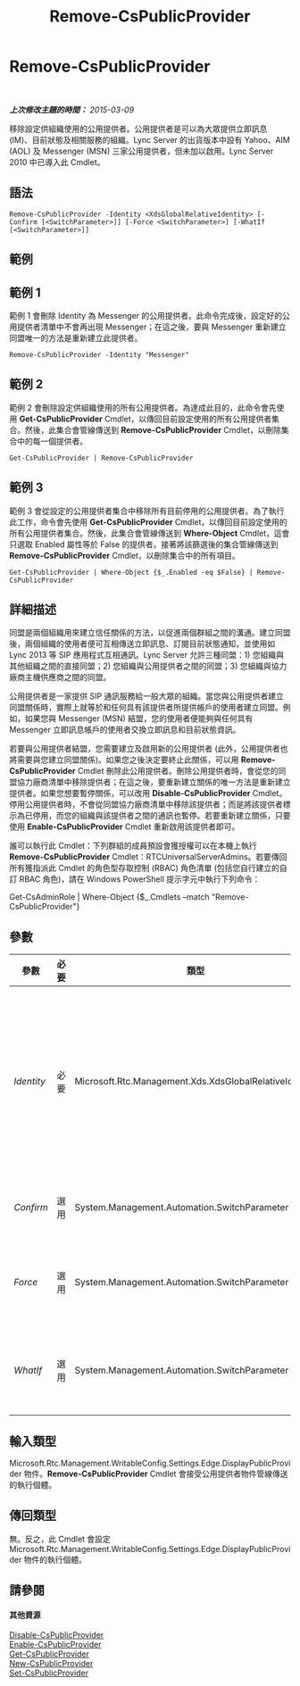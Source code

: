 ﻿---
title: Remove-CsPublicProvider
TOCTitle: Remove-CsPublicProvider
ms:assetid: b9eec2f4-cf36-41b7-8023-67790cc8d4cd
ms:mtpsurl: https://technet.microsoft.com/zh-tw/library/Gg412906(v=OCS.15)
ms:contentKeyID: 49292136
ms.date: 08/24/2015
mtps_version: v=OCS.15
ms.translationtype: HT
---

# Remove-CsPublicProvider

 

_**上次修改主題的時間：** 2015-03-09_

移除設定供組織使用的公用提供者。公用提供者是可以為大眾提供立即訊息 (IM)、目前狀態及相關服務的組織。Lync Server 的出貨版本中設有 Yahoo、AIM (AOL) 及 Messenger (MSN) 三家公用提供者，但未加以啟用。Lync Server 2010 中已導入此 Cmdlet。

## 語法

    Remove-CsPublicProvider -Identity <XdsGlobalRelativeIdentity> [-Confirm [<SwitchParameter>]] [-Force <SwitchParameter>] [-WhatIf [<SwitchParameter>]]

## 範例

## 範例 1

範例 1 會刪除 Identity 為 Messenger 的公用提供者。此命令完成後，設定好的公用提供者清單中不會再出現 Messenger；在這之後，要與 Messenger 重新建立同盟唯一的方法是重新建立此提供者。

    Remove-CsPublicProvider -Identity "Messenger"

## 範例 2

範例 2 會刪除設定供組織使用的所有公用提供者。為達成此目的，此命令會先使用 **Get-CsPublicProvider** Cmdlet，以傳回目前設定使用的所有公用提供者集合。然後，此集合會管線傳送到 **Remove-CsPublicProvider** Cmdlet，以刪除集合中的每一個提供者。

    Get-CsPublicProvider | Remove-CsPublicProvider

## 範例 3

範例 3 會從設定的公用提供者集合中移除所有目前停用的公用提供者。為了執行此工作，命令會先使用 **Get-CsPublicProvider** Cmdlet，以傳回目前設定使用的所有公用提供者集合。然後，此集合會管線傳送到 **Where-Object** Cmdlet，這會只選取 Enabled 屬性等於 False 的提供者。接著將該篩選後的集合管線傳送到 **Remove-CsPublicProvider** Cmdlet，以刪除集合中的所有項目。

    Get-CsPublicProvider | Where-Object {$_.Enabled -eq $False} | Remove-CsPublicProvider

## 詳細描述

同盟是兩個組織用來建立信任關係的方法，以促進兩個群組之間的溝通。建立同盟後，兩個組織的使用者便可互相傳送立即訊息、訂閱目前狀態通知，並使用如 Lync 2013 等 SIP 應用程式互相通訊。Lync Server 允許三種同盟：1) 您組織與其他組織之間的直接同盟；2) 您組織與公用提供者之間的同盟；3) 您組織與協力廠商主機供應商之間的同盟。

公用提供者是一家提供 SIP 通訊服務給一般大眾的組織。當您與公用提供者建立同盟關係時，實際上就等於和任何具有該提供者所提供帳戶的使用者建立同盟。例如，如果您與 Messenger (MSN) 結盟，您的使用者便能夠與任何具有 Messenger 立即訊息帳戶的使用者交換立即訊息和目前狀態資訊。

若要與公用提供者結盟，您需要建立及啟用新的公用提供者 (此外，公用提供者也將需要與您建立同盟關係)。如果您之後決定要終止此關係，可以用 **Remove-CsPublicProvider** Cmdlet 刪除此公用提供者。刪除公用提供者時，會從您的同盟協力廠商清單中移除提供者；在這之後，要重新建立關係的唯一方法是重新建立提供者。如果您想要暫停關係，可以改用 **Disable-CsPublicProvider** Cmdlet。停用公用提供者時，不會從同盟協力廠商清單中移除該提供者；而是將該提供者標示為已停用，而您的組織與該提供者之間的通訊也暫停。若要重新建立關係，只要使用 **Enable-CsPublicProvider** Cmdlet 重新啟用該提供者即可。

誰可以執行此 Cmdlet：下列群組的成員預設會獲授權可以在本機上執行 **Remove-CsPublicProvider** Cmdlet：RTCUniversalServerAdmins。若要傳回所有獲指派此 Cmdlet 的角色型存取控制 (RBAC) 角色清單 (包括您自行建立的自訂 RBAC 角色)，請在 Windows PowerShell 提示字元中執行下列命令：

Get-CsAdminRole | Where-Object {$\_.Cmdlets –match "Remove-CsPublicProvider"}

## 參數


<table>
<colgroup>
<col style="width: 25%" />
<col style="width: 25%" />
<col style="width: 25%" />
<col style="width: 25%" />
</colgroup>
<thead>
<tr class="header">
<th>參數</th>
<th>必要</th>
<th>類型</th>
<th>說明</th>
</tr>
</thead>
<tbody>
<tr class="odd">
<td><p><em>Identity</em></p></td>
<td><p>必要</p></td>
<td><p>Microsoft.Rtc.Management.Xds.XdsGlobalRelativeIdentity</p></td>
<td><p>要移除的公用提供者的唯一識別碼。Identity 通常是提供服務的網站名稱 (例如，Yahoo!、AOL、MSN 等)。</p></td>
</tr>
<tr class="even">
<td><p><em>Confirm</em></p></td>
<td><p>選用</p></td>
<td><p>System.Management.Automation.SwitchParameter</p></td>
<td><p>在執行命令前先提示確認。</p></td>
</tr>
<tr class="odd">
<td><p><em>Force</em></p></td>
<td><p>選用</p></td>
<td><p>System.Management.Automation.SwitchParameter</p></td>
<td><p>隱藏執行命令時可能發生的非嚴重錯誤訊息。</p></td>
</tr>
<tr class="even">
<td><p><em>WhatIf</em></p></td>
<td><p>選用</p></td>
<td><p>System.Management.Automation.SwitchParameter</p></td>
<td><p>說明執行命令時若不實際執行命令的後果。</p></td>
</tr>
</tbody>
</table>


## 輸入類型

Microsoft.Rtc.Management.WritableConfig.Settings.Edge.DisplayPublicProvider 物件。**Remove-CsPublicProvider** Cmdlet 會接受公用提供者物件管線傳送的執行個體。

## 傳回類型

無。反之，此 Cmdlet 會設定 Microsoft.Rtc.Management.WritableConfig.Settings.Edge.DisplayPublicProvider 物件的執行個體。

## 請參閱

#### 其他資源

[Disable-CsPublicProvider](disable-cspublicprovider.md)  
[Enable-CsPublicProvider](enable-cspublicprovider.md)  
[Get-CsPublicProvider](get-cspublicprovider.md)  
[New-CsPublicProvider](new-cspublicprovider.md)  
[Set-CsPublicProvider](set-cspublicprovider.md)

